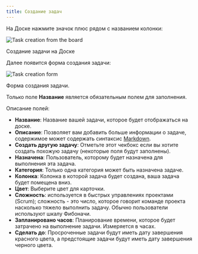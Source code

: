 ```yaml
---
title: Создание задач
---
```



На Доске нажмите значок плюс рядом с названием колонки:


![Task creation from the board](/images/v1/task-creation-board.png)

Создание задачи на Доске


Далее появится форма создания задачи:

![Task creation form](/images/v1/task-creation-form.png)

Форма создания задачи.


Только поле **Название** является обязательным полем для заполнения.


Описание полей:

-   **Название**: Название вашей задачи, которое будет отображаться на доске.
-   **Описание**: Позволяет вам добавить больше информации о задаче, содержимое может содержать синтаксис [Markdown](syntax-guide.markdown).
-   **Создать другую задачу**: Отметьте этот чекбокс если вы хотите создать похожую задачу (некоторые поля будут заполнены).
-   **Назначена**: Пользователь, которому будет назначена для выполнения эта задача.
-   **Категория**: Только одна категория может быть назначена задаче.
-   **Колонка**: Колонка в которой задача будет создана, ваша задача будет помещена вниз.
-   **Цвет**: Выберите цвет для карточки.
-   **Сложность**: используется в быстрых управлениях проектами (Scrum); сложность - это число, которое говорит команде проекта насколько тяжело выполнить задачу. Обычно пользователи используют шкалу Фибоначи.
-   **Запланировано часов**: Планирование времени, которое будет затрачено на выполнение задачи. Измеряется в часах.
-   **Сделать до**: Просроченные задачи будут иметь дату завершения красного цвета, а предстоящие задачи будут иметь дату завершения черного цвета.
